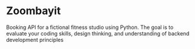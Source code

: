 # Zoombayit
Booking API for a fictional fitness studio using Python. The goal is to evaluate your coding skills, design thinking, and understanding of backend development principles
